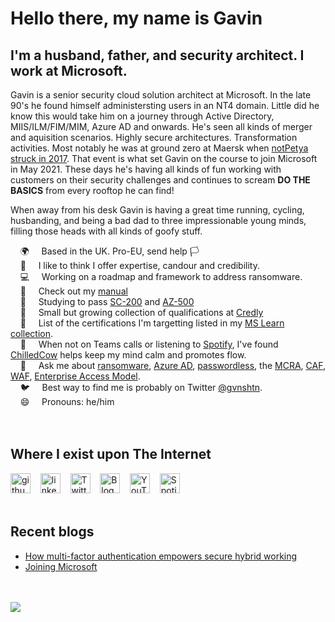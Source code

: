 

# Hello there, my name is Gavin

## I'm a husband, father, and security architect. I work at Microsoft.

Gavin is a senior security cloud solution architect at Microsoft. In the late 90's he found himself administersting users in an NT4 domain. Little did he know this would take him on a journey through Active Directory, MIIS/ILM/FIM/MIM, Azure AD and onwards. He's seen all kinds of merger and aquisition scenarios. Highly secure architectures. Transformation activities. Most notably he was at ground zero at Maersk when [notPetya struck in 2017](https://gvnshtn.com/posts/maersk-me-notpetya/). That event is what set Gavin on the course to join Microsoft in May 2021. These days he's having all kinds of fun working with customers on their security challenges and continues to scream **DO THE BASICS** from every rooftop he can find!

When away from his desk Gavin is having a great time running, cycling, husbanding, and being a bad dad to three impressionable young minds, filling those heads with all kinds of goofy stuff.

 &nbsp;&nbsp;&nbsp; 🌍 &nbsp;&nbsp;&nbsp; Based in the UK. Pro-EU, send help 🏳️<br>
 &nbsp;&nbsp;&nbsp; 🙂 &nbsp;&nbsp;&nbsp; I like to think I offer expertise, candour and credibility.<br>
 &nbsp;&nbsp;&nbsp; 💻 &nbsp;&nbsp;&nbsp; Working on a roadmap and framework to address ransomware.<br>
 &nbsp;&nbsp;&nbsp; 📖 &nbsp;&nbsp;&nbsp; Check out my [manual](https://aka.ms/ManualForGFA)<br>
 &nbsp;&nbsp;&nbsp; 🌱 &nbsp;&nbsp;&nbsp; Studying to pass [SC-200](https://aka.ms/sc200) and [AZ-500](https://aka.ms/az500)<br>
 &nbsp;&nbsp;&nbsp; 🚀 &nbsp;&nbsp;&nbsp; Small but growing collection of qualifications at [Credly](https://www.credly.com/users/gvnshtn/badges)<br>
 &nbsp;&nbsp;&nbsp; 📃 &nbsp;&nbsp;&nbsp; List of the certifications I'm targetting listed in my [MS Learn collection](https://docs.microsoft.com/en-us/users/gvnshtn/collections/8p70f7xyd8oogy).<br>
 &nbsp;&nbsp;&nbsp; 🎵 &nbsp;&nbsp;&nbsp; When not on Teams calls or listening to [Spotify](https://open.spotify.com/user/gavinashton), I've found [ChilledCow](https://www.youtube.com/channel/UCSJ4gkVC6NrvII8umztf0Ow) helps keep my mind calm and promotes flow.<br>
 &nbsp;&nbsp;&nbsp; 💬 &nbsp;&nbsp;&nbsp; Ask me about [ransomware](https://aka.ms/ransomware), [Azure AD](https://aka.ms/azureAD), [passwordless](https://aka.ms/gopasswordless), the [MCRA](https://aka.ms/mcra), [CAF](https://aka.ms/CAF), [WAF](https://aka.ms/WAF), [Enterprise Access Model](https://aka.ms/EAM).<br>
 &nbsp;&nbsp;&nbsp; 🐦 &nbsp;&nbsp;&nbsp; Best way to find me is probably on Twitter [@gvnshtn](https://twitter.com/gvnshtn).<br>
 &nbsp;&nbsp;&nbsp; 😄 &nbsp;&nbsp;&nbsp; Pronouns: he/him<br>
<br><br>
## Where I exist upon The Internet
[<img src='https://cdn1.iconfinder.com/data/icons/logotypes/32/github-32.png' alt='github' width='32'>](https://github.com/gvnshtn) &nbsp;&nbsp;
[<img src='https://cdn1.iconfinder.com/data/icons/logotypes/32/linkedin-32.png' alt='linkedin' width='32'>](https://www.linkedin.com/in/gvnshtn/) &nbsp;&nbsp;
[<img src='https://cdn1.iconfinder.com/data/icons/logotypes/32/twitter-32.png' alt='Twitter' width='32'>](https://twitter.com/gvnshtn) &nbsp;&nbsp;
[<img src='https://cdn1.iconfinder.com/data/icons/office-7/32/newspaper-32.png' alt='Blog'  width='32'>](https://www.gvnshtn.com) &nbsp;&nbsp;
[<img src='https://cdn1.iconfinder.com/data/icons/logotypes/32/youtube-32.png' alt='YouTube' width='32'>](https://www.youtube.com/channel/UCVevqxNXF6Y1y2tE9VayJBQ) &nbsp;&nbsp;
[<img src='https://cdn1.iconfinder.com/data/icons/logotypes/32/spotify-32.png' alt='Spotify' width='32'>](https://open.spotify.com/user/gavinashton)
<br><br>
## Recent blogs
<!--START_SECTION:posts-->
* [How multi-factor authentication empowers secure hybrid working](https://cloudblogs.microsoft.com/industry-blog/en-gb/cross-industry/2021/09/01/how-multi-factor-authentication-empowers-secure-hybrid-working/)
* [Joining Microsoft](https://gvnshtn.com/joining-microsoft/)
<!--END_SECTION:posts-->
<br>
<br>
<img src="https://visitor-badge.glitch.me/badge?page_id=gvnshtn.gvnshtn" style="max-width: 100%;">
<br>
